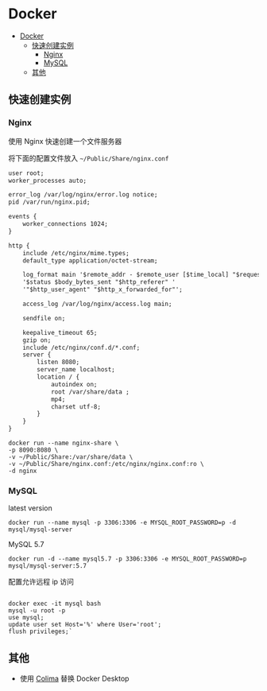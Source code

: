 <!-- customize-category:OS -->

# Docker

- [Docker](#docker)
  - [快速创建实例](#快速创建实例)
    - [Nginx](#nginx)
    - [MySQL](#mysql)
  - [其他](#其他)

## 快速创建实例

### Nginx

使用 Nginx 快速创建一个文件服务器

将下面的配置文件放入 `~/Public/Share/nginx.conf`

```txt
user root;
worker_processes auto;

error_log /var/log/nginx/error.log notice;
pid /var/run/nginx.pid;

events {
    worker_connections 1024;
}

http {
    include /etc/nginx/mime.types;
    default_type application/octet-stream;

    log_format main '$remote_addr - $remote_user [$time_local] "$request" '
    '$status $body_bytes_sent "$http_referer" '
    '"$http_user_agent" "$http_x_forwarded_for"';

    access_log /var/log/nginx/access.log main;

    sendfile on;

    keepalive_timeout 65;
    gzip on;
    include /etc/nginx/conf.d/*.conf;
    server {
        listen 8080;
        server_name localhost;
        location / {
            autoindex on;
            root /var/share/data ;
            mp4;
            charset utf-8;
        }
    }
}
```

```shell
docker run --name nginx-share \
-p 8090:8080 \
-v ~/Public/Share:/var/share/data \
-v ~/Public/Share/nginx.conf:/etc/nginx/nginx.conf:ro \
-d nginx
```

### MySQL

latest version

```shell
docker run --name mysql -p 3306:3306 -e MYSQL_ROOT_PASSWORD=p -d mysql/mysql-server
```

MySQL 5.7

```shell
docker run -d --name mysql5.7 -p 3306:3306 -e MYSQL_ROOT_PASSWORD=p mysql/mysql-server:5.7
```

配置允许远程 ip 访问

```shell

docker exec -it mysql bash
mysql -u root -p
use mysql;
update user set Host='%' where User='root';
flush privileges;`
```

## 其他

- 使用 [Colima](https://github.com/abiosoft/colima) 替换 Docker Desktop
